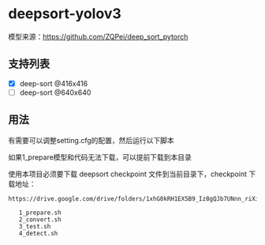 # deepsort-yolov3

模型来源：https://github.com/ZQPei/deep_sort_pytorch

## 支持列表
- [x] deep-sort @416x416
- [ ] deep-sort @640x640

## 用法

有需要可以调整setting.cfg的配置，然后运行以下脚本

如果1_prepare模型和代码无法下载，可以提前下载到本目录

使用本项目必须要下载 deepsort checkpoint 文件到当前目录下，checkpoint 下载地址：

```
https://drive.google.com/drive/folders/1xhG0kRH1EX5B9_Iz8gQJb7UNnn_riXi6
```

```shell
   1_prepare.sh
   2_convert.sh
   3_test.sh
   4_detect.sh
```
